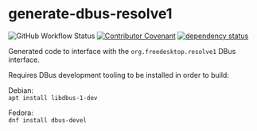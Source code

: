 # generate-dbus-resolve1

![GitHub Workflow Status](https://img.shields.io/github/workflow/status/andrewaylett/dabl/Rust)
[![Contributor Covenant](https://img.shields.io/badge/Contributor%20Covenant-v2.0%20adopted-ff69b4.svg)](../code_of_conduct.md)
[![dependency status](https://deps.rs/repo/github/andrewaylett/dabl/status.svg)](https://deps.rs/repo/github/andrewaylett/dabl)

Generated code to interface with the `org.freedesktop.resolve1` DBus interface.

Requires DBus development tooling to be installed in order to build:

Debian:<br>
`apt install libdbus-1-dev`

Fedora:<br>
`dnf install dbus-devel`
